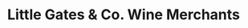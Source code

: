 ---
title: "Little Gates & Co. Wine Merchants"
url: /millerton/little-gates-und-co-wine-merchants/
shop: Spirituosen
---